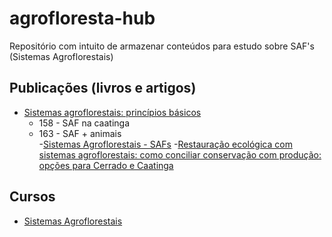 # agrofloresta-hub
Repositório com intuito de armazenar conteúdos para estudo sobre SAF's (Sistemas Agroflorestais)

## Publicações (livros e artigos)
- [Sistemas agroflorestais: princípios básicos](https://www.embrapa.br/busca-de-publicacoes/-/publicacao/669177/sistemas-agroflorestais-principios-basicos)
  - 158 - SAF na caatinga
  - 163 - SAF + animais     
-[Sistemas Agroflorestais - SAFs](https://www.embrapa.br/busca-de-publicacoes/-/publicacao/884366/sistemas-agroflorestais---safs)
-[Restauração ecológica com sistemas agroflorestais: como conciliar conservação com produção: opções para Cerrado e Caatinga](https://www.embrapa.br/busca-de-publicacoes/-/publicacao/1069767/restauracao-ecologica-com-sistemas-agroflorestais-como-conciliar-conservacao-com-producao-opcoes-para-cerrado-e-caatinga)

## Cursos
- [Sistemas Agroflorestais](https://agroflorestas.ambiente.sp.gov.br/)
